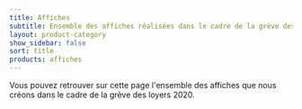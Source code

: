 ```yaml
---
title: Affiches
subtitle: Ensemble des affiches réalisées dans le cadre de la grève des loyers 2020
layout: product-category
show_sidebar: false
sort: title
products: affiches
---
```

Vous pouvez retrouver sur cette page l'ensemble des affiches que nous créons dans le cadre de la grève des loyers 2020.

